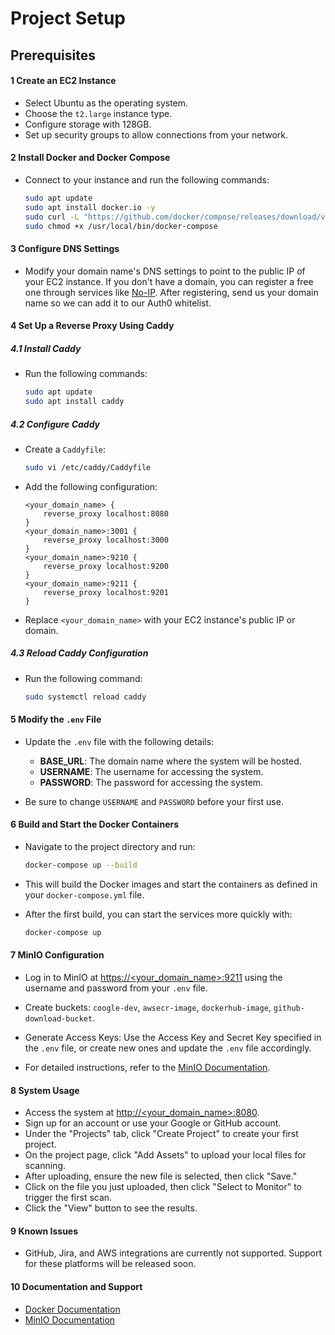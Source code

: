 # Project Setup

## Prerequisites

#### 1 Create an EC2 Instance

   - Select Ubuntu as the operating system.
   - Choose the `t2.large` instance type.
   - Configure storage with 128GB.
   - Set up security groups to allow connections from your network.

#### 2 Install Docker and Docker Compose

   - Connect to your instance and run the following commands:
     ```bash
     sudo apt update
     sudo apt install docker.io -y
     sudo curl -L "https://github.com/docker/compose/releases/download/v2.11.1/docker-compose-$(uname -s)-$(uname -m)" -o /usr/local/bin/docker-compose
     sudo chmod +x /usr/local/bin/docker-compose
     ```

#### 3 Configure DNS Settings

   - Modify your domain name's DNS settings to point to the public IP of your EC2 instance. If you don't have a domain, you can register a free one through services like [No-IP](https://www.noip.com/). After registering, send us your domain name so we can add it to our Auth0 whitelist.

#### 4 Set Up a Reverse Proxy Using Caddy

##### 4.1 Install Caddy

   - Run the following commands:
     ```bash
     sudo apt update
     sudo apt install caddy
     ```

##### 4.2 Configure Caddy

   - Create a `Caddyfile`:
     ```bash
     sudo vi /etc/caddy/Caddyfile
     ```

   - Add the following configuration:
     ```plaintext
     <your_domain_name> {
         reverse_proxy localhost:8080
     }
     <your_domain_name>:3001 {
         reverse_proxy localhost:3000
     }
     <your_domain_name>:9210 {
         reverse_proxy localhost:9200
     }
     <your_domain_name>:9211 {
         reverse_proxy localhost:9201
     }
     ```
   - Replace `<your_domain_name>` with your EC2 instance's public IP or domain.

##### 4.3 Reload Caddy Configuration

   - Run the following command:
     ```bash
     sudo systemctl reload caddy
     ```

#### 5 Modify the `.env` File

   - Update the `.env` file with the following details:
     - **BASE_URL**: The domain name where the system will be hosted.
     - **USERNAME**: The username for accessing the system.
     - **PASSWORD**: The password for accessing the system.

   - Be sure to change `USERNAME` and `PASSWORD` before your first use.

#### 6 Build and Start the Docker Containers

   - Navigate to the project directory and run:
     ```bash
     docker-compose up --build
     ```
   - This will build the Docker images and start the containers as defined in your `docker-compose.yml` file.

   - After the first build, you can start the services more quickly with:
     ```bash
     docker-compose up
     ```
#### 7 MinIO Configuration

   - Log in to MinIO at [https://<your_domain_name>:9211](https://<your_domain_name>:9211) using the username and password from your `.env` file.
   - Create buckets: `coogle-dev`, `awsecr-image`, `dockerhub-image`, `github-download-bucket`.
   - Generate Access Keys: Use the Access Key and Secret Key specified in the `.env` file, or create new ones and update the `.env` file accordingly.

   - For detailed instructions, refer to the [MinIO Documentation](https://docs.min.io/).

#### 8 System Usage

   - Access the system at [http://<your_domain_name>:8080](http://<your_domain_name>:8080).
   - Sign up for an account or use your Google or GitHub account.
   - Under the "Projects" tab, click "Create Project" to create your first project.
   - On the project page, click "Add Assets" to upload your local files for scanning.
   - After uploading, ensure the new file is selected, then click "Save."
   - Click on the file you just uploaded, then click "Select to Monitor" to trigger the first scan.
   - Click the "View" button to see the results.

#### 9 Known Issues

- GitHub, Jira, and AWS integrations are currently not supported. Support for these platforms will be released soon.

#### 10 Documentation and Support

   - [Docker Documentation](https://docs.docker.com/)
   - [MinIO Documentation](https://docs.min.io/)
